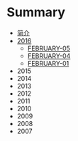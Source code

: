 # Summary

* [简介](README.md)
* [2016](2016/2016mdmd.md)
   * [FEBRUARY-05](february-05.md)
   * [FEBRUARY-04](february-04.md)
   * [FEBRUARY-01](february-01.md)
* 2015
* 2014
* 2013
* 2012
* 2011
* 2010
* 2009
* 2008
* 2007

